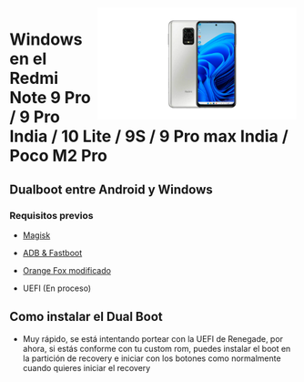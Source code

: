 <img align="right" src="https://github.com/Rubanoxd/Port-Windows-11-redmi-note-9_pro/blob/main/Miatoll.png" width="350" alt="Windows 11 Running On A Redmi Note 9 Pro / 9 Pro India / 10 Lite / 9S / 9 Pro max India / Poco M2 Pro">


# Windows en el Redmi Note 9 Pro / 9 Pro India / 10 Lite / 9S / 9 Pro max India / Poco M2 Pro

## Dualboot entre Android y Windows

### Requisitos previos

- [Magisk](https://github.com/topjohnwu/Magisk/releases/latest)

- [ADB & Fastboot](https://developer.android.com/studio/releases/platform-tools)

- [Orange Fox modificado](https://github.com/Rubanoxd/Port-Windows-11-redmi-note-9_pro/releases/tag/modded-ofox)

- UEFI (En proceso)


## Como instalar el Dual Boot

- Muy  rápido, se está intentando portear con la UEFI de Renegade, por ahora, si estás conforme con tu custom rom, puedes instalar el boot en la partición de recovery e iniciar con los botones como normalmente cuando quieres iniciar el recovery